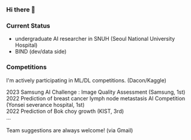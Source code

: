 ### Hi there 👋

### Current Status
- undergraduate AI researcher in SNUH (Seoul National University Hospital)
- BIND (dev/data side)

### Competitions
I'm actively participating in ML/DL competitions. (Dacon/Kaggle)

2023 Samsung AI Challenge : Image Quality Assessment (Samsung, 1st) </br>
2022 Prediction of breast cancer lymph node metastasis AI Competition (Yonsei severance hospital, 1st) </br>
2022 Prediction of Bok choy growth (KIST, 3rd) </br>
... </br>
</br>
Team suggestions are always welcome! (via Gmail)








<!--
**kjae0/kjae0** is a ✨ _special_ ✨ repository because its `README.md` (this file) appears on your GitHub profile.

Here are some ideas to get you started:

- 🔭 I’m currently working on ...
- 🌱 I’m currently learning ...
- 👯 I’m looking to collaborate on ...
- 🤔 I’m looking for help with ...
- 💬 Ask me about ...
- 📫 How to reach me: ...
- 😄 Pronouns: ...
- ⚡ Fun fact: ...
-->
